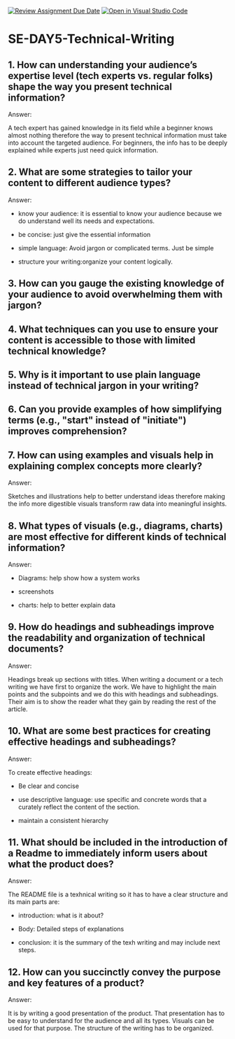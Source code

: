 [![Review Assignment Due Date](https://classroom.github.com/assets/deadline-readme-button-22041afd0340ce965d47ae6ef1cefeee28c7c493a6346c4f15d667ab976d596c.svg)](https://classroom.github.com/a/zsAR-pyY)
[![Open in Visual Studio Code](https://classroom.github.com/assets/open-in-vscode-2e0aaae1b6195c2367325f4f02e2d04e9abb55f0b24a779b69b11b9e10269abc.svg)](https://classroom.github.com/online_ide?assignment_repo_id=18468840&assignment_repo_type=AssignmentRepo)
# SE-DAY5-Technical-Writing
## 1. How can understanding your audience’s expertise level (tech experts vs. regular folks) shape the way you present technical information?

Answer:

A tech expert has gained knowledge in its field while a beginner knows almost nothing therefore the way to present technical information must take into account the targeted audience. For beginners, the info has to be deeply explained while experts just need quick information.

## 2. What are some strategies to tailor your content to different audience types?

Answer:

- know your audience: it is essential to know your audience because we do understand well its needs and expectations.

- be concise: just give the essential information 

- simple language: Avoid jargon or complicated terms. Just be simple 

- structure your writing:organize your content logically.
## 3. How can you gauge the existing knowledge of your audience to avoid overwhelming them with jargon?
## 4. What techniques can you use to ensure your content is accessible to those with limited technical knowledge?
## 5. Why is it important to use plain language instead of technical jargon in your writing?
## 6. Can you provide examples of how simplifying terms (e.g., "start" instead of "initiate") improves comprehension?
## 7. How can using examples and visuals help in explaining complex concepts more clearly?

Answer:

Sketches and illustrations help to better understand ideas therefore making the info more digestible visuals transform raw data into meaningful insights.

## 8. What types of visuals (e.g., diagrams, charts) are most effective for different kinds of technical information?

Answer:

- Diagrams: help show how a system works

- screenshots

- charts: help to better explain data



## 9. How do headings and subheadings improve the readability and organization of technical documents?

Answer:

Headings break up sections with titles. When writing a document or a tech writing we have first to organize the work. We have to highlight the main points and the subpoints and we do this with headings and subheadings. Their aim is to show the reader what they
gain by reading the rest of the article.

## 10. What are some best practices for creating effective headings and subheadings?

Answer:

To create effective headings:

- Be clear and concise

- use descriptive language: use specific and concrete words that a curately reflect the content of the section.

- maintain a consistent hierarchy 


## 11. What should be included in the introduction of a Readme to immediately inform users about what the product does?

Answer:

The README file is a texhnical writing so it has to have a clear structure and its main parts are:

- introduction: what is it about?

- Body: Detailed steps of explanations

- conclusion: it is the summary of the texh writing and may include next steps.

## 12. How can you succinctly convey the purpose and key features of a product?

Answer: 

It is by writing a good presentation of the product. That presentation has to be easy to understand for the audience and all its types. Visuals can be used for that purpose. The structure of the writing has to be organized.
